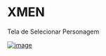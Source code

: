 # XMEN
Tela de Selecionar Personagem

[![image](https://github.com/user-attachments/assets/6f4ab883-2406-4623-9bd6-b054e7150b9b)
](https://github-production-user-asset-6210df.s3.amazonaws.com/71552773/264414791-81590ee9-8357-4d4d-b27b-ea4da8c0fc39.PNG?X-Amz-Algorithm=AWS4-HMAC-SHA256&X-Amz-Credential=AKIAVCODYLSA53PQK4ZA%2F20250114%2Fus-east-1%2Fs3%2Faws4_request&X-Amz-Date=20250114T182304Z&X-Amz-Expires=300&X-Amz-Signature=68fd6e33ed2d4ebae0eb59d05db9f8fb9d878aaacf68f869da781b22d811c2d6&X-Amz-SignedHeaders=host)
